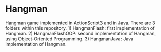 Hangman
=======

Hangman game implemented in ActionScript3 and in Java.
There are 3 folders within this repository. 
	1) HangmanFlash: first implementation of Hangman.
	2) HangmanFlashOOP: second implementation of Hangman, using Object-Oriented Programming.
	3) HangmanJava: Java implementation of Hangman.
